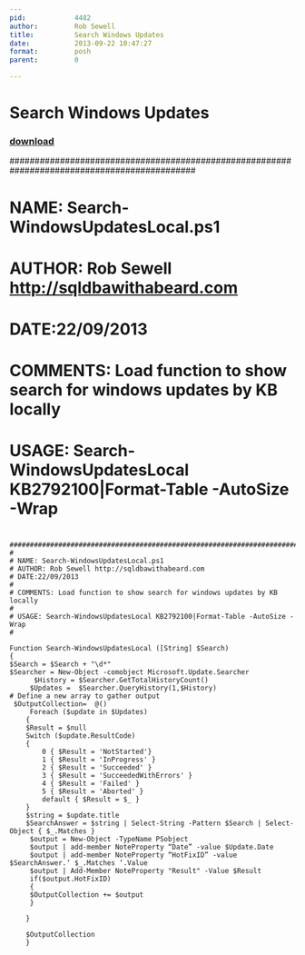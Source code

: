 ```yaml
---
pid:            4482
author:         Rob Sewell
title:          Search Windows Updates
date:           2013-09-22 10:47:27
format:         posh
parent:         0

---
```


# Search Windows Updates

### [download](//scripts/4482.ps1)

#############################################################################################
#
# NAME: Search-WindowsUpdatesLocal.ps1
# AUTHOR: Rob Sewell http://sqldbawithabeard.com
# DATE:22/09/2013
#
# COMMENTS: Load function to show search for windows updates by KB locally
#
# USAGE: Search-WindowsUpdatesLocal KB2792100|Format-Table -AutoSize -Wrap
#  

```posh
#############################################################################################
#
# NAME: Search-WindowsUpdatesLocal.ps1
# AUTHOR: Rob Sewell http://sqldbawithabeard.com
# DATE:22/09/2013
#
# COMMENTS: Load function to show search for windows updates by KB locally
#
# USAGE: Search-WindowsUpdatesLocal KB2792100|Format-Table -AutoSize -Wrap
#    

Function Search-WindowsUpdatesLocal ([String] $Search)
{
$Search = $Search + "\d*" 
$Searcher = New-Object -comobject Microsoft.Update.Searcher
      $History = $Searcher.GetTotalHistoryCount()
     $Updates =  $Searcher.QueryHistory(1,$History)
# Define a new array to gather output
 $OutputCollection=  @()
     Foreach ($update in $Updates)
    {
    $Result = $null
    Switch ($update.ResultCode)
    {
        0 { $Result = 'NotStarted'}
        1 { $Result = 'InProgress' }
        2 { $Result = 'Succeeded' }
        3 { $Result = 'SucceededWithErrors' }
        4 { $Result = 'Failed' }
        5 { $Result = 'Aborted' }
        default { $Result = $_ }
    }
    $string = $update.title
    $SearchAnswer = $string | Select-String -Pattern $Search | Select-Object { $_.Matches } 
     $output = New-Object -TypeName PSobject
     $output | add-member NoteProperty “Date” -value $Update.Date
     $output | add-member NoteProperty “HotFixID” -value $SearchAnswer.‘ $_.Matches ‘.Value
     $output | Add-Member NoteProperty "Result" -Value $Result
     if($output.HotFixID)
     {
     $OutputCollection += $output
     }
 
    }

    $OutputCollection
    }

```
